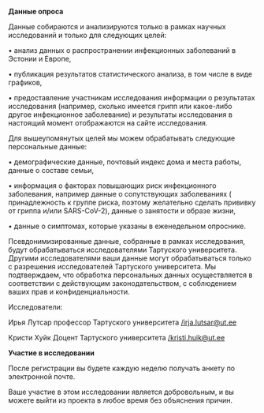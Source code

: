 **Данные опроса**

Данные собираются и анализируются только в рамках научных исследований и
только для следующих целей:

• анализ данных о распространении инфекционных заболеваний в Эстонии и
Европе,

• публикация результатов статистического анализа, в том числе в виде
графиков,

• предоставление участникам исследования информации о результатах
исследования (например, сколько имеется грипп или какое-либо другое
инфекционное заболевание) и результаты исследования в настоящий момент
отображаются на сайте исследования.

Для вышеупомянутых целей мы можем обрабатывать следующие персональные
данные:

• демографические данные, почтовый индекс дома и места работы, данные о
составе семьи,

• информация о факторах повышающих риск инфекционного заболевания,
например данные о сопутствующих заболеваниях ( принадлежность к группе
риска, поэтому желательно сделать прививку от гриппа и/или SARS-CoV-2),
данные о занятости и образе жизни,

• данные о симптомах, которые указаны в еженедельном опроснике.

Псевдонимизированные данные, собранные в рамках исследования, будут
обрабатываться исследователями Тартуского университета. Другими
исследователями ваши данные могут обрабатываться только с разрешения
исследователей Тартуского университета. Мы подтверждаем, что обработка
персональных данных осуществляется в соответствии с действующим
законодательством, с соблюдением ваших прав и конфиденциальности.

Исследователи:

Ирья Лутсар профессор Тартуского университета </irja.lutsar@ut.ee>

Кристи Хуйк Доцент Тартуского университета </kristi.huik@ut.ee>

**Участие в исследовании**

После регистрации вы будете каждую неделю получать анкету по электронной
почте.

Ваше участие в этом исследовании является добровольным, и вы можете
выйти из проекта в любое время без объяснения причин.
